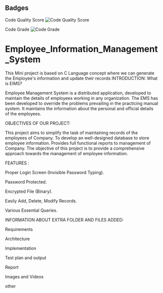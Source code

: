## Badges 

Code Quality Score
![Code Quality Score](https://www.code-inspector.com/project/27462/score/svg )


Code Grade
![Code Grade](https://www.code-inspector.com/project/27462/status/svg )




# Employee_Information_Management_System
This Mini project is based on C Language concept where we can generate the Employee's information and update their records
INTRODUCTION: What is EIMS?

Employee Management System is a distributed application, developed to maintain the details of employees working in any organization.
The EMS has been developed to override the problems prevailing in the practicing manual system.
It maintains the information about the personal and official details of the employees.

OBJECTIVES OF OUR PROJECT:

This project aims to simplify the task of maintaining records of the employees of Company.
To develop an well-designed database to store employee information.
Provides full functional reports to management of Company.
The objective of this project is to provide a comprehensive approach towards the management of employee information.

FEATURES :

Proper Login Screen (Invisible Password Typing).

Password Protected.

Encrypted File (Binary).

Easily Add, Delete, Modify Records.

Various Essential Queries.

INFORMATION ABOUT EXTRA FOLDER AND FILES ADDED:

Requirements

Architecture

Implementation

Test plan and output

Report

Images and Videos

other
